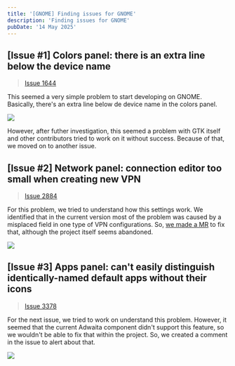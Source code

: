 ```yaml
---
title: '[GNOME] Finding issues for GNOME'
description: 'Finding issues for GNOME'
pubDate: '14 May 2025'
---
```


## [Issue \#1] Colors panel: there is an extra line below the device name 

> [Issue 1644](https://gitlab.gnome.org/GNOME/gnome-control-center/-/issues/1644)

This seemed a very simple problem to start developing on GNOME. Basically, there's an extra line below de device name in the colors panel.

![](/gnome-color-line.png) 

However, after futher investigation, this seemed a problem with GTK itself and other contributors tried to work on it without success. Because of that, we moved on to another issue.


## [Issue \#2] Network panel: connection editor too small when creating new VPN

> [Issue 2884](https://gitlab.gnome.org/GNOME/gnome-control-center/-/issues/2884)

For this problem, we tried to understand how this settings work. We identified that in the current version most of the problem was caused by a misplaced field in one type of VPN configurations. So, [we made a MR](https://gitlab.gnome.org/GNOME/NetworkManager-openconnect/-/merge_requests/76) to fix that, although the project itself seems abandoned.

![](/gnome-network-mr.png) 


## [Issue \#3] Apps panel: can't easily distinguish identically-named default apps without their icons 
> [Issue 3378](https://gitlab.gnome.org/GNOME/gnome-control-center/-/issues/3378)

For the next issue, we tried to work on understand this problem. However, it seemed that the current Adwaita component didn't support this feature, so we wouldn't be able to fix that within the project. So, we created a comment in the issue to alert about that.

![](/gnome-apps-comment.png)